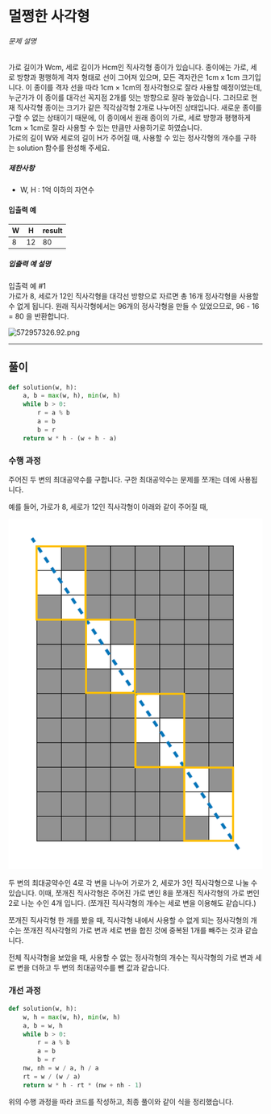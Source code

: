 # 멀쩡한 사각형
<div class="guide-section-description">
      <h6 class="guide-section-title">문제 설명</h6>
      <div class="markdown solarized-dark"><p>가로 길이가 Wcm, 세로 길이가 Hcm인 직사각형 종이가 있습니다. 종이에는 가로, 세로 방향과 평행하게 격자 형태로 선이 그어져 있으며, 모든 격자칸은 1cm x 1cm 크기입니다. 이 종이를 격자 선을 따라 1cm × 1cm의 정사각형으로 잘라 사용할 예정이었는데, 누군가가 이 종이를 대각선 꼭지점 2개를 잇는 방향으로 잘라 놓았습니다. 그러므로 현재 직사각형 종이는 크기가 같은 직각삼각형 2개로 나누어진 상태입니다. 새로운 종이를 구할 수 없는 상태이기 때문에, 이 종이에서 원래 종이의 가로, 세로 방향과 평행하게 1cm × 1cm로 잘라 사용할 수 있는 만큼만 사용하기로 하였습니다. <br>
가로의 길이 W와 세로의 길이 H가 주어질 때, 사용할 수 있는 정사각형의 개수를 구하는 solution 함수를 완성해 주세요.</p>

<h5>제한사항</h5>

<ul>
<li>W, H : 1억 이하의 자연수</li>
</ul>

<h4>입출력 예</h4>
<table class="table">
        <thead><tr>
<th>W</th>
<th>H</th>
<th>result</th>
</tr>
</thead>
        <tbody><tr>
<td>8</td>
<td>12</td>
<td>80</td>
</tr>
</tbody>
      </table>
<h5>입출력 예 설명</h5>

<p>입출력 예 #1<br>
가로가 8, 세로가 12인 직사각형을 대각선 방향으로 자르면 총 16개 정사각형을 사용할 수 없게 됩니다. 원래 직사각형에서는 96개의 정사각형을 만들 수 있었으므로, 96 - 16 = 80 을 반환합니다.</p>

<p><img src="https://grepp-programmers.s3.amazonaws.com/files/production/ee895b2cd9/567420db-20f4-4064-afc3-af54c4a46016.png" title="" alt="572957326.92.png"></p>
</div>
    </div>

***

## 풀이

```Python
def solution(w, h):
    a, b = max(w, h), min(w, h)
    while b > 0:
        r = a % b
        a = b
        b = r
    return w * h - (w + h - a)
```

### 수행 과정
주어진 두 변의 최대공약수를 구합니다. 구한 최대공약수는 문제를 쪼개는 데에 사용됩니다.

예를 들어, 가로가 8, 세로가 12인 직사각형이 아래와 같이 주어질 때,

![split](https://github.com/ymnseol/problem-solving/blob/main/images/programmers_62048_2.png)

두 변의 최대공약수인 4로 각 변을 나누어 가로가 2, 세로가 3인 직사각형으로 나눌 수 있습니다. 이때, 쪼개진 직사각형은 주어진 가로 변인 8을 쪼개진 직사각형의 가로 변인 2로 나눈 수인 4개 입니다. (쪼개진 직사각형의 개수는 세로 변을 이용해도 같습니다.)

쪼개진 직사각형 한 개를 봤을 때, 직사각형 내에서 사용할 수 없게 되는 정사각형의 개수는 쪼개진 직사각형의 가로 변과 세로 변을 합친 것에 중복된 1개를 빼주는 것과 같습니다.

전체 직사각형을 보았을 때, 사용할 수 없는 정사각형의 개수는 직사각형의 가로 변과 세로 변을 더하고 두 변의 최대공약수를 뺀 값과 같습니다.

### 개선 과정

```Python
def solution(w, h):
    w, h = max(w, h), min(w, h)
    a, b = w, h
    while b > 0:
        r = a % b
        a = b
        b = r
    nw, nh = w / a, h / a
    rt = w / (w / a)
    return w * h - rt * (nw + nh - 1)
```

위의 수행 과정을 따라 코드를 작성하고, 최종 풀이와 같이 식을 정리했습니다.